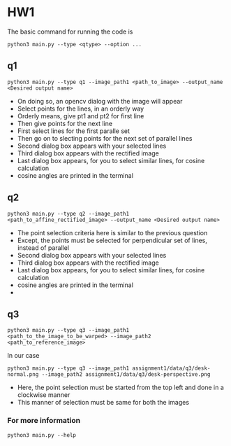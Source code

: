 # HW1

The basic command for running the code is


    python3 main.py --type <qtype> --option ...


## q1

    python3 main.py --type q1 --image_path1 <path_to_image> --output_name <Desired output name>

- On doing so, an opencv dialog with the image will appear
- Select points for the lines, in an orderly way
- Orderly means, give pt1 and pt2 for first line
- Then give points for the next line
- First select lines for the first paralle set 
- Then go on to slecting points for the next set of parallel lines
- Second dialog box appears with your selected lines
- Third dialog box appears with the rectified image
- Last dialog box appears, for you to select similar lines, for cosine calculation
- cosine angles are printed in the terminal

## q2

    python3 main.py --type q2 --image_path1 <path_to_affine_rectified_image> --output_name <Desired output name>

- The point selection criteria here is similar to the previous question
- Except, the points must be selected for perpendicular set of lines, instead of parallel
- Second dialog box appears with your selected lines
- Third dialog box appears with the rectified image
- Last dialog box appears, for you to select similar lines, for cosine calculation
- cosine angles are printed in the terminal
- 
## q3

    python3 main.py --type q3 --image_path1 <path_to_the_image_to_be_warped> --image_path2 <path_to_reference_image>

In our case

    python3 main.py --type q3 --image_path1 assignment1/data/q3/desk-normal.png --image_path2 assignment1/data/q3/desk-perspective.png

- Here, the point selection must be started from the top left and done in a clockwise manner
- This manner of selection must be same for both the images


### For more information

    python3 main.py --help